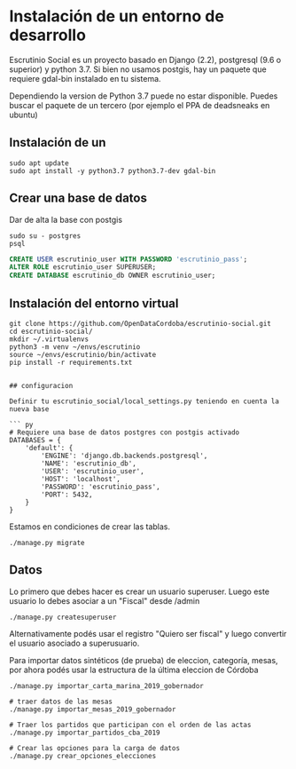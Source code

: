 # Instalación de un entorno de desarrollo

Escrutinio Social es un proyecto basado en Django (2.2), postgresql (9.6 o superior) y python 3.7.
Si bien no usamos postgis, hay un paquete que requiere gdal-bin instalado en tu sistema.

Dependiendo la version de Python 3.7 puede no estar disponible. Puedes buscar el paquete de un tercero
(por ejemplo el PPA de deadsneaks en ubuntu)

## Instalación de un


```
sudo apt update
sudo apt install -y python3.7 python3.7-dev gdal-bin
```

## Crear una base de datos
Dar de alta la base con postgis
```
sudo su - postgres
psql
```

``` sql
CREATE USER escrutinio_user WITH PASSWORD 'escrutinio_pass';
ALTER ROLE escrutinio_user SUPERUSER;
CREATE DATABASE escrutinio_db OWNER escrutinio_user;
```

## Instalación del entorno virtual

```
git clone https://github.com/OpenDataCordoba/escrutinio-social.git
cd escrutinio-social/
mkdir ~/.virtualenvs
python3 -m venv ~/envs/escrutinio
source ~/envs/escrutinio/bin/activate
pip install -r requirements.txt


## configuracion

Definir tu escrutinio_social/local_settings.py teniendo en cuenta la nueva base

``` py
# Requiere una base de datos postgres con postgis activado
DATABASES = {
    'default': {
        'ENGINE': 'django.db.backends.postgresql',
        'NAME': 'escrutinio_db',
        'USER': 'escrutinio_user',
        'HOST': 'localhost',
        'PASSWORD': 'escrutinio_pass',
        'PORT': 5432,
    }
}
```

Estamos en condiciones de crear las tablas.


```
./manage.py migrate
```


## Datos

Lo primero que debes hacer es crear un usuario superuser. Luego este usuario lo debes asociar
a un "Fiscal" desde /admin


```
./manage.py createsuperuser
```

Alternativamente podés usar el registro "Quiero ser fiscal" y luego convertir el usuario asociado a superusuario.



Para importar datos sintéticos (de prueba) de eleccion, categoría, mesas, por ahora podés usar la estructura de la última eleccion de Córdoba

```
./manage.py importar_carta_marina_2019_gobernador

# traer datos de las mesas
./manage.py importar_mesas_2019_gobernador

# Traer los partidos que participan con el orden de las actas
./manage.py importar_partidos_cba_2019

# Crear las opciones para la carga de datos
./manage.py crear_opciones_elecciones
```
